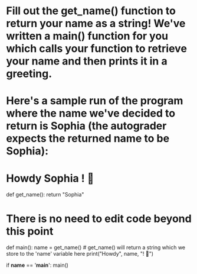 # Fill out the get_name() function to return your name as a string! We've written a main() function for you which calls your function to retrieve your name and then prints it in a greeting.

# Here's a sample run of the program where the name we've decided to return is Sophia (the autograder expects the returned name to be Sophia):

# Howdy Sophia ! 🤠

def get_name():
    return "Sophia"

# There is no need to edit code beyond this point

def main():
    name = get_name() # get_name() will return a string which we store to the 'name' variable here
    print("Howdy", name, "! 🤠")

if __name__ == '__main__':
    main()